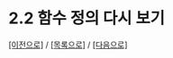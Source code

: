 # 2.2 함수 정의 다시 보기

[[이전으로]](..//chapter2-1/README.md) / [[목록으로]](../README.md) / [[다음으로]](../chapter2-3/README.md)
